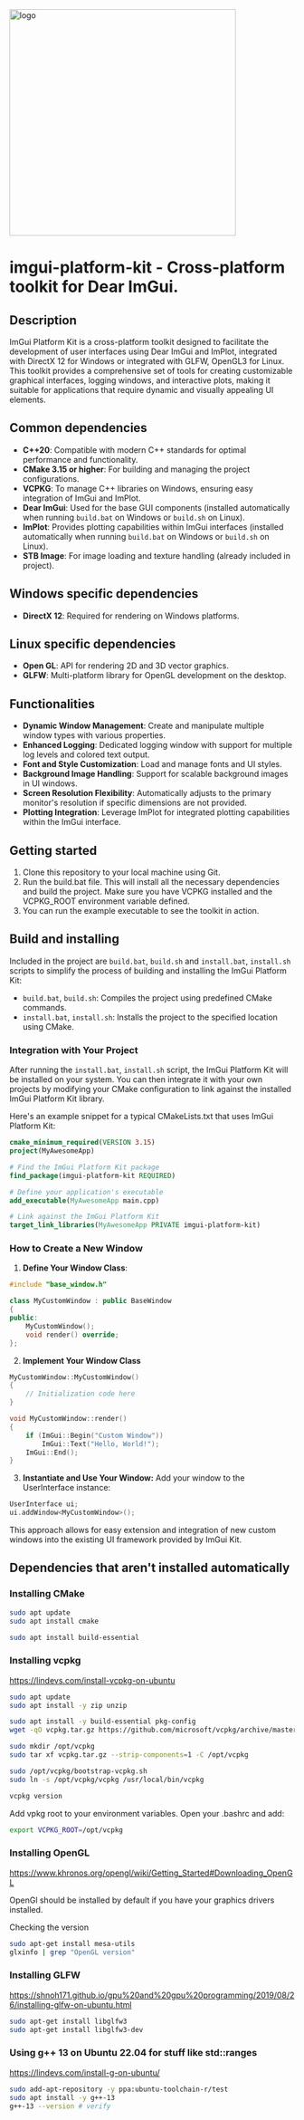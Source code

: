 
<img src="./imgui-platform-kit/resources/images/logo-bg.png" alt="logo" width="400" height="400">


imgui-platform-kit - Cross-platform toolkit for Dear ImGui.
===============================================


## Description
ImGui Platform Kit is a cross-platform toolkit designed to facilitate the development of user interfaces using Dear ImGui and ImPlot, integrated with DirectX 12 for Windows or integrated with GLFW, OpenGL3 for Linux. This toolkit provides a comprehensive set of tools for creating customizable graphical interfaces, logging windows, and interactive plots, making it suitable for applications that require dynamic and visually appealing UI elements.

## Common dependencies
- **C++20**: Compatible with modern C++ standards for optimal performance and functionality.
- **CMake 3.15 or higher**: For building and managing the project configurations.
- **VCPKG**: To manage C++ libraries on Windows, ensuring easy integration of ImGui and ImPlot.
- **Dear ImGui**: Used for the base GUI components (installed automatically when running ```build.bat``` on Windows or ```build.sh``` on Linux).
- **ImPlot**: Provides plotting capabilities within ImGui interfaces (installed automatically when running ```build.bat``` on Windows or ```build.sh``` on Linux).
- **STB Image**: For image loading and texture handling (already included in project).

## Windows specific dependencies
- **DirectX 12**: Required for rendering on Windows platforms.
  
## Linux specific dependencies
- **Open GL**: API for rendering 2D and 3D vector graphics.
- **GLFW**: Multi-platform library for OpenGL development on the desktop.

## Functionalities
- **Dynamic Window Management**: Create and manipulate multiple window types with various properties.
- **Enhanced Logging**: Dedicated logging window with support for multiple log levels and colored text output.
- **Font and Style Customization**: Load and manage fonts and UI styles.
- **Background Image Handling**: Support for scalable background images in UI windows.
- **Screen Resolution Flexibility**: Automatically adjusts to the primary monitor's resolution if specific dimensions are not provided.
- **Plotting Integration**: Leverage ImPlot for integrated plotting capabilities within the ImGui interface.

## Getting started

1. Clone this repository to your local machine using Git.
2. Run the build.bat file. This will install all the necessary dependencies and build the project. Make sure you have VCPKG installed and the VCPKG_ROOT environment variable defined.
3. You can run the example executable to see the toolkit in action.

## Build and installing

Included in the project are ```build.bat```, ```build.sh``` and ```install.bat```, ```install.sh``` scripts to simplify the process of building and installing the ImGui Platform Kit:
- ```build.bat```, ```build.sh```: Compiles the project using predefined CMake commands.
- ```install.bat```, ```install.sh```: Installs the project to the specified location using CMake.

### Integration with Your Project
After running the ```install.bat```, ```install.sh``` script, the ImGui Platform Kit will be installed on your system. You can then integrate it with your own projects by modifying your CMake configuration to link against the installed ImGui Platform Kit library.

Here's an example snippet for a typical CMakeLists.txt that uses ImGui Platform Kit:

```cmake
cmake_minimum_required(VERSION 3.15)
project(MyAwesomeApp)

# Find the ImGui Platform Kit package
find_package(imgui-platform-kit REQUIRED)

# Define your application's executable
add_executable(MyAwesomeApp main.cpp)

# Link against the ImGui Platform Kit
target_link_libraries(MyAwesomeApp PRIVATE imgui-platform-kit)
```

### How to Create a New Window

1. **Define Your Window Class**:
 ```cpp
 #include "base_window.h"

 class MyCustomWindow : public BaseWindow 
 {
 public:
     MyCustomWindow();
     void render() override;
 };
 ```
2. **Implement Your Window Class**
```cpp
MyCustomWindow::MyCustomWindow() 
{
    // Initialization code here
}

void MyCustomWindow::render() 
{
    if (ImGui::Begin("Custom Window")) 
        ImGui::Text("Hello, World!");
    ImGui::End();
}
 ```
3. **Instantiate and Use Your Window:**
Add your window to the UserInterface instance:
```cpp
UserInterface ui;
ui.addWindow<MyCustomWindow>();
```
This approach allows for easy extension and integration of new custom windows into the existing UI framework provided by ImGui Kit.

## Dependencies that aren't installed automatically

### Installing CMake

```bash
sudo apt update
sudo apt install cmake

sudo apt install build-essential
```

### Installing vcpkg

https://lindevs.com/install-vcpkg-on-ubuntu

```bash
sudo apt update
sudo apt install -y zip unzip

sudo apt install -y build-essential pkg-config
wget -qO vcpkg.tar.gz https://github.com/microsoft/vcpkg/archive/master.tar.gz

sudo mkdir /opt/vcpkg
sudo tar xf vcpkg.tar.gz --strip-components=1 -C /opt/vcpkg

sudo /opt/vcpkg/bootstrap-vcpkg.sh
sudo ln -s /opt/vcpkg/vcpkg /usr/local/bin/vcpkg

vcpkg version
```

Add vpkg root to your environment variables. Open your .bashrc and add:

```bash
export VCPKG_ROOT=/opt/vcpkg
```

### Installing OpenGL

https://www.khronos.org/opengl/wiki/Getting_Started#Downloading_OpenGL

OpenGl should be installed by default if you have your graphics drivers installed.

Checking the version

```bash
sudo apt-get install mesa-utils
glxinfo | grep "OpenGL version"
```

### Installing GLFW

https://shnoh171.github.io/gpu%20and%20gpu%20programming/2019/08/26/installing-glfw-on-ubuntu.html

```bash
sudo apt-get install libglfw3
sudo apt-get install libglfw3-dev
```

### Using g++ 13 on Ubuntu 22.04 for stuff like std::ranges

https://lindevs.com/install-g-on-ubuntu/

```bash
sudo add-apt-repository -y ppa:ubuntu-toolchain-r/test
sudo apt install -y g++-13
g++-13 --version # verify
```